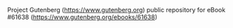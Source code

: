 Project Gutenberg (https://www.gutenberg.org) public repository for eBook #61638 (https://www.gutenberg.org/ebooks/61638)
